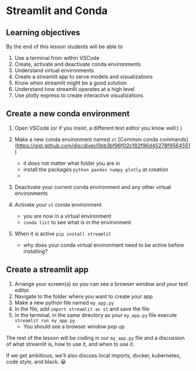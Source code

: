 
# Streamlit and Conda

## Learning objectives
By the end of this lesson students will be able to
1. Use a terminal from within VSCode
1. Create, activate and deactivate conda environments
1. Understand virtual environments 
1. Create a streamlit app to serve models and visualizations
1. Know when streamlit might be a good solution 
1. Understand how streamlit operates at a high level
1. Use plotly express to create interactive visualizations

## Create a new conda environment

1. Open VSCode (or if you insist, a different text editor you know well:) ) 
1. Make a new conda environment named `st` [Common conda commands] (https://gist.github.com/discdiver/0bb3bf96f02c182f96d45278f9564551)
    - it does not matter what folder you are in
    - install the packages `python pandas numpy plotly` at creation
    - 

1. Deactivate your current conda environment and any other virtual environments
1. Activate your `st` conda environment
    - you are now in a virtual environment
    - `conda list` to see what is in the environment
1. When it is active `pip install streamlit`
    - why does your conda virtual environment need to be active before installing?


## Create a streamlit app

1. Arrange your screen(s) so you can see a browser window and your text editor. 
1. Navigate to the folder where you want to create your app
1. Make a new python file named `my_app.py`
1. In the file, add `import streamlit as st` and save the file
1. In the terminal, in the same directory as your `my_app.py` file execute `streamlit run my_app.py`
    - You should see a browser window pop up


The rest of the lesson will be coding in our `my_app.py` file and a discussion of what streamlit is, how to use it, and when to use it.

If we get ambitious, we'll also discuss local imports, docker, kubernetes, code style, and black. 😀